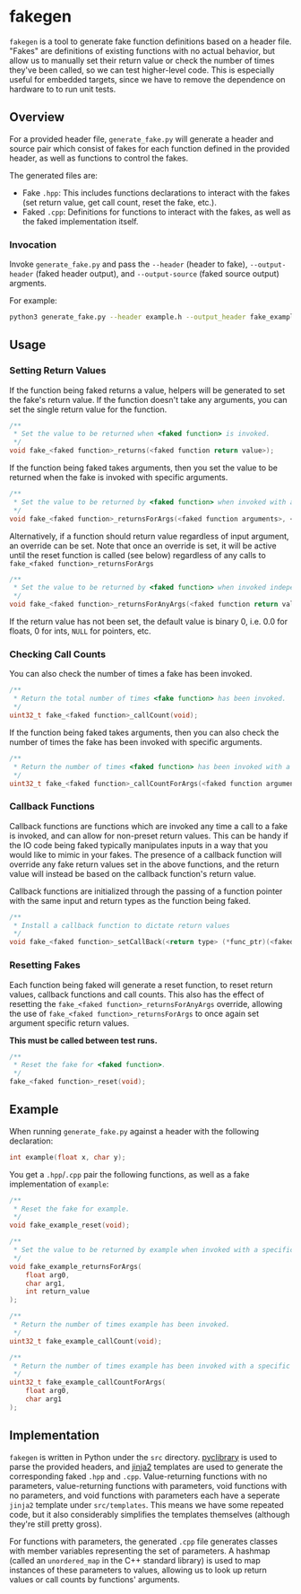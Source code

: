 # fakegen

`fakegen` is a tool to generate fake function definitions based on a header file. 
"Fakes" are definitions of existing functions with no actual behavior, but allow us to manually set their 
return value or check the number of times they've been called, so we can test higher-level code.
This is especially useful for embedded targets, since we have to remove the dependence on hardware to to run unit tests.

## Overview

For a provided header file, `generate_fake.py` will generate a header and source pair which consist of 
fakes for each function defined in the provided header, as well as functions to control the fakes.

The generated files are: 
- Fake `.hpp`: This includes functions declarations to interact with the fakes (set return value, get call count, reset the fake, etc.).
- Faked `.cpp`: Definitions for functions to interact with the fakes, as well as the faked implementation itself.

### Invocation

Invoke `generate_fake.py` and pass the `--header` (header to fake), `--output-header` (faked header output), and `--output-source` (faked source output) argments.  

For example:

```sh
python3 generate_fake.py --header example.h --output_header fake_example.hpp --output-source fake_example.cpp
```

## Usage

### Setting Return Values

If the function being faked returns a value, helpers will be generated to set the fake's return value.
If the function doesn't take any arguments, you can set the single return value for the function.
```c
/**
 * Set the value to be returned when <faked function> is invoked.
 */
void fake_<faked function>_returns(<faked function return value>);
```

If the function being faked takes arguments, then you set the value to be returned when the fake is invoked with specific arguments.
```c
/**
 * Set the value to be returned by <faked function> when invoked with a specific set of arguments.
 */
void fake_<faked function>_returnsForArgs(<faked function arguments>, <faked function return value>);
```

Alternatively, if a function should return value regardless of input argument, an override can be set. Note that once an override is set, it will be active until the reset function is called (see below) regardless of any calls to `fake_<faked function>_returnsForArgs`

```c
/**
 * Set the value to be returned by <faked function> when invoked independent of input arguments.
 */
void fake_<faked function>_returnsForAnyArgs(<faked function return value>);
```

If the return value has not been set, the default value is binary 0, i.e. 0.0 for floats, 0 for ints, `NULL` for pointers, etc.

### Checking Call Counts

You can also check the number of times a fake has been invoked.

```c
/**
 * Return the total number of times <fake function> has been invoked.
 */
uint32_t fake_<faked function>_callCount(void);
```
If the function being faked takes arguments, then you can also check the number of times the fake has been invoked with specific arguments.

```c
/**
 * Return the number of times <faked function> has been invoked with a specific set of arguments.
 */
uint32_t fake_<faked function>_callCountForArgs(<faked function arguments>);
```

### Callback Functions

Callback functions are functions which are invoked any time a call to a fake is invoked, and can allow for non-preset return values. This can be handy if the IO code being faked typically manipulates inputs in a way that you would like to mimic in your fakes. The presence of a callback function will override any fake return values set in the above functions, and the return value will instead be based on the callback function's return value.

Callback functions are initialized through the passing of a function pointer with the same input and return types as the function being faked.

```c
/**
 * Install a callback function to dictate return values
 */
void fake_<faked function>_setCallBack(<return type> (*func_ptr)(<faked function argument types>));
```

### Resetting Fakes

Each function being faked will generate a reset function, to reset return values, callback functions and call counts. This also has the effect of resetting the `fake_<faked function>_returnsForAnyArgs` override, allowing the use of `fake_<faked function>_returnsForArgs` to once again set argument specific return values.

**This must be called between test runs.**

```c
/**
 * Reset the fake for <faked function>.
 */
fake_<faked function>_reset(void);
```

## Example

When running `generate_fake.py` against a  header with the following declaration:

```c
int example(float x, char y);
```
You get a `.hpp`/`.cpp` pair the following functions, as well as a fake implementation of `example`: 

```c
/**
 * Reset the fake for example.
 */
void fake_example_reset(void);

/**
 * Set the value to be returned by example when invoked with a specific set of arguments.
 */
void fake_example_returnsForArgs(
    float arg0, 
    char arg1,
    int return_value
);

/**
 * Return the number of times example has been invoked.
 */
uint32_t fake_example_callCount(void);

/**
 * Return the number of times example has been invoked with a specific set of arguments.
 */
uint32_t fake_example_callCountForArgs(
    float arg0, 
    char arg1
);
```

## Implementation

`fakegen` is written in Python under the `src` directory. 
[pyclibrary](https://pyclibrary.readthedocs.io/en/latest/get_started/basic_usage.html#parsing-headers) is used to parse the provided headers, and
[jinja2](https://pypi.org/project/Jinja2/) templates are used to generate the corresponding faked `.hpp` and `.cpp`. Value-returning functions with no parameters, value-returning functions with parameters, void functions with no parameters, and void functions with parameters each have a seperate `jinja2` template under 
`src/templates`. This means we have some repeated code, but it also considerably simplifies the templates themselves (although they're still pretty gross).

For functions with parameters, the generated `.cpp` file generates classes with member variables representing the set of parameters.
A hashmap (called an `unordered_map` in the C++ standard library) is used to map instances of these parameters to values, allowing us 
to look up return values or call counts by functions' arguments.
